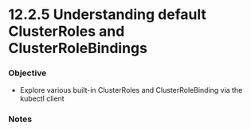 # 12.2.5 Understanding default ClusterRoles and ClusterRoleBindings

### Objective
- Explore various built-in ClusterRoles and ClusterRoleBinding via the kubectl client

### Notes
